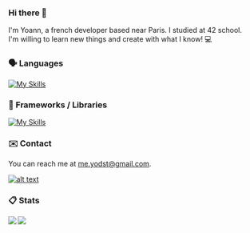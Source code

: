 ### Hi there 👋
I'm Yoann, a french developer based near Paris. I studied at 42 school. <br/>
I'm willing to learn new things and create with what I know! 💻

### 🗣️ Languages
[![My Skills](https://skillicons.dev/icons?i=c,cpp,js,ts,html,css,py)](https://skillicons.dev)

### 🔨 Frameworks / Libraries
[![My Skills](https://skillicons.dev/icons?i=nestjs,express,svelte,react,docker,firebase,mongodb,postgres,git)](https://skillicons.dev)

### ✉️ Contact
You can reach me at me.yodst@gmail.com. <br/>

[![alt text](https://camo.githubusercontent.com/a80d00f23720d0bc9f55481cfcd77ab79e141606829cf16ec43f8cacc7741e46/68747470733a2f2f696d672e736869656c64732e696f2f62616467652f4c696e6b6564496e2d3030373742353f7374796c653d666f722d7468652d6261646765266c6f676f3d6c696e6b6564696e266c6f676f436f6c6f723d7768697465)](https://www.google.com)

### 📋 Stats
<a href="https://github.com/anuraghazra/github-readme-stats">
  <img align="left" src="https://github-readme-stats.vercel.app/api/top-langs/?username=yo-dst&size_weight=0.5&count_weight=0.5&theme=dark" />
</a>
<a href="https://github.com/anuraghazra/github-readme-stats">
   <img align="left" src="https://github-readme-stats.vercel.app/api?username=yo-dst&theme=dark" />
</a>
